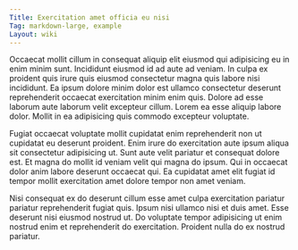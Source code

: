 ```yaml
---
Title: Exercitation amet officia eu nisi
Tag: markdown-large, example
Layout: wiki
---
```

Occaecat mollit cillum in consequat aliquip elit eiusmod qui adipisicing eu in enim minim sunt. Incididunt eiusmod id ad aute ad veniam. In culpa ex proident quis irure quis eiusmod consectetur magna quis labore nisi incididunt. Ea ipsum dolore minim dolor est ullamco consectetur deserunt reprehenderit occaecat exercitation minim enim quis. Dolore ad esse laborum aute laborum velit excepteur cillum. Lorem ea esse aliquip labore dolor. Mollit in ea adipisicing quis commodo excepteur voluptate.

Fugiat occaecat voluptate mollit cupidatat enim reprehenderit non ut cupidatat eu deserunt proident. Enim irure do exercitation aute ipsum aliqua sit consectetur adipisicing ut. Sunt aute velit pariatur et consequat dolore est. Et magna do mollit id veniam velit qui magna do ipsum. Qui in occaecat dolor anim labore deserunt occaecat qui. Ea cupidatat amet elit fugiat id tempor mollit exercitation amet dolore tempor non amet veniam.

Nisi consequat ex do deserunt cillum esse amet culpa exercitation pariatur pariatur reprehenderit fugiat quis. Ipsum nisi ullamco nisi et duis amet. Esse deserunt nisi eiusmod nostrud ut. Do voluptate tempor adipisicing ut enim nostrud enim et reprehenderit do exercitation. Proident nulla do ex nostrud pariatur.